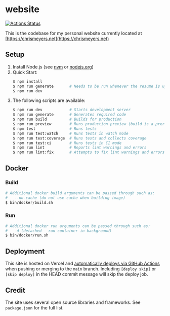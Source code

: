 # website
[![Actions Status](https://github.com/chrismeyers/website/actions/workflows/website.yml/badge.svg)](https://github.com/chrismeyers/website/actions/workflows/website.yml)

This is the codebase for my personal website currently located at [https://chrismeyers.net](https://chrismeyers.net)

## Setup
1. Install Node.js (see [nvm](https://github.com/nvm-sh/nvm) or [nodejs.org](https://nodejs.org/en/download))
1. Quick Start:
    ```sh
    $ npm install
    $ npm run generate       # Needs to be run whenever the resume is updated
    $ npm run dev
    ```
1. The following scripts are available:
    ```sh
    $ npm run dev            # Starts development server
    $ npm run generate       # Generates required code
    $ npm run build          # Builds for production
    $ npm run preview        # Runs production preview (build is a prerequisite)
    $ npm test               # Runs tests
    $ npm run test:watch     # Runs tests in watch mode
    $ npm run test:coverage  # Runs tests and collects coverage
    $ npm run test:ci        # Runs tests in CI mode
    $ npm run lint           # Reports lint warnings and errors
    $ npm run lint:fix       # Attempts to fix lint warnings and errors
    ```

## Docker
### Build
```sh
# Additional docker build arguments can be passed through such as:
#   --no-cache (do not use cache when building image)
$ bin/docker/build.sh
```

### Run
```sh
# Additional docker run arguments can be passed through such as:
#   -d (detached - run container in background)
$ bin/docker/run.sh
```

## Deployment
This site is hosted on Vercel and [automatically deploys via GitHub Actions](https://vercel.com/guides/how-can-i-use-github-actions-with-vercel) when pushing or merging to the `main` branch. Including `[deploy skip]` or `[skip deploy]` in the HEAD commit message will skip the deploy job.

## Credit
The site uses several open source libraries and frameworks. See `package.json` for the full list.
